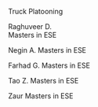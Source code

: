 Truck Platooning 



Raghuveer D.	
Masters in ESE

Negin A.
Masters in ESE

Farhad G.
Masters in ESE

Tao Z.
Masters in ESE

Zaur
Masters in ESE
